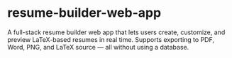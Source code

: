 # resume-builder-web-app
A full-stack resume builder web app that lets users create, customize, and preview LaTeX-based resumes in real time. Supports exporting to PDF, Word, PNG, and LaTeX source — all without using a database.

